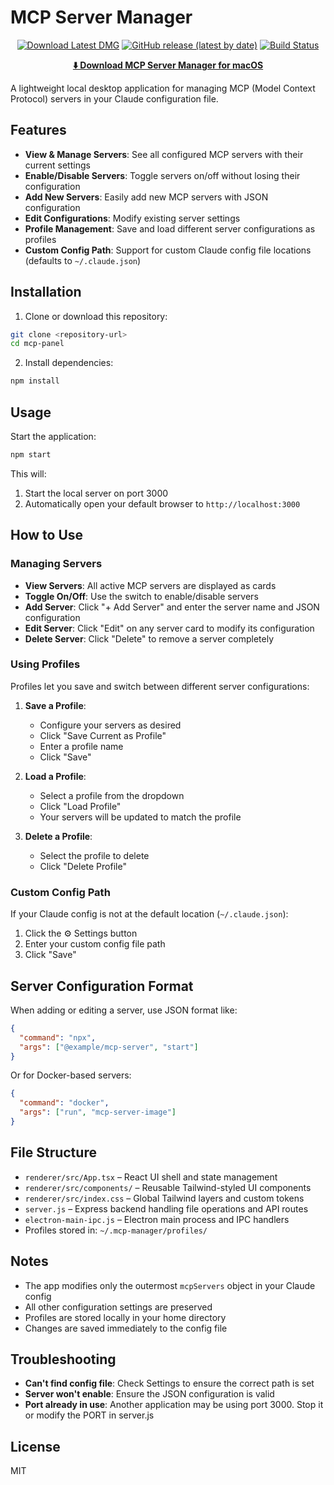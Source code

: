 # MCP Server Manager

<div align="center">

[![Download Latest DMG](https://img.shields.io/badge/Download-Latest%20DMG-blue?style=for-the-badge&logo=apple)](https://github.com/nikhilanand/mcp-panel/releases/download/latest/MCP-Server-Manager.dmg)
[![GitHub release (latest by date)](https://img.shields.io/github/v/release/nikhilanand/mcp-panel?style=for-the-badge)](https://github.com/nikhilanand/mcp-panel/releases)
[![Build Status](https://img.shields.io/github/actions/workflow/status/nikhilanand/mcp-panel/build-dmg.yml?branch=main&style=for-the-badge)](https://github.com/nikhilanand/mcp-panel/actions)

**[⬇️ Download MCP Server Manager for macOS](https://github.com/nikhilanand/mcp-panel/releases/download/latest/MCP-Server-Manager.dmg)**

</div>

A lightweight local desktop application for managing MCP (Model Context Protocol) servers in your Claude configuration file.

## Features

- **View & Manage Servers**: See all configured MCP servers with their current settings
- **Enable/Disable Servers**: Toggle servers on/off without losing their configuration
- **Add New Servers**: Easily add new MCP servers with JSON configuration
- **Edit Configurations**: Modify existing server settings
- **Profile Management**: Save and load different server configurations as profiles
- **Custom Config Path**: Support for custom Claude config file locations (defaults to `~/.claude.json`)

## Installation

1. Clone or download this repository:
```bash
git clone <repository-url>
cd mcp-panel
```

2. Install dependencies:
```bash
npm install
```

## Usage

Start the application:
```bash
npm start
```

This will:
1. Start the local server on port 3000
2. Automatically open your default browser to `http://localhost:3000`

## How to Use

### Managing Servers

- **View Servers**: All active MCP servers are displayed as cards
- **Toggle On/Off**: Use the switch to enable/disable servers
- **Add Server**: Click "+ Add Server" and enter the server name and JSON configuration
- **Edit Server**: Click "Edit" on any server card to modify its configuration
- **Delete Server**: Click "Delete" to remove a server completely

### Using Profiles

Profiles let you save and switch between different server configurations:

1. **Save a Profile**:
   - Configure your servers as desired
   - Click "Save Current as Profile"
   - Enter a profile name
   - Click "Save"

2. **Load a Profile**:
   - Select a profile from the dropdown
   - Click "Load Profile"
   - Your servers will be updated to match the profile

3. **Delete a Profile**:
   - Select the profile to delete
   - Click "Delete Profile"

### Custom Config Path

If your Claude config is not at the default location (`~/.claude.json`):
1. Click the ⚙️ Settings button
2. Enter your custom config file path
3. Click "Save"

## Server Configuration Format

When adding or editing a server, use JSON format like:

```json
{
  "command": "npx",
  "args": ["@example/mcp-server", "start"]
}
```

Or for Docker-based servers:
```json
{
  "command": "docker",
  "args": ["run", "mcp-server-image"]
}
```

## File Structure

- `renderer/src/App.tsx` – React UI shell and state management
- `renderer/src/components/` – Reusable Tailwind-styled UI components
- `renderer/src/index.css` – Global Tailwind layers and custom tokens
- `server.js` – Express backend handling file operations and API routes
- `electron-main-ipc.js` – Electron main process and IPC handlers
- Profiles stored in: `~/.mcp-manager/profiles/`

## Notes

- The app modifies only the outermost `mcpServers` object in your Claude config
- All other configuration settings are preserved
- Profiles are stored locally in your home directory
- Changes are saved immediately to the config file

## Troubleshooting

- **Can't find config file**: Check Settings to ensure the correct path is set
- **Server won't enable**: Ensure the JSON configuration is valid
- **Port already in use**: Another application may be using port 3000. Stop it or modify the PORT in server.js

## License

MIT
